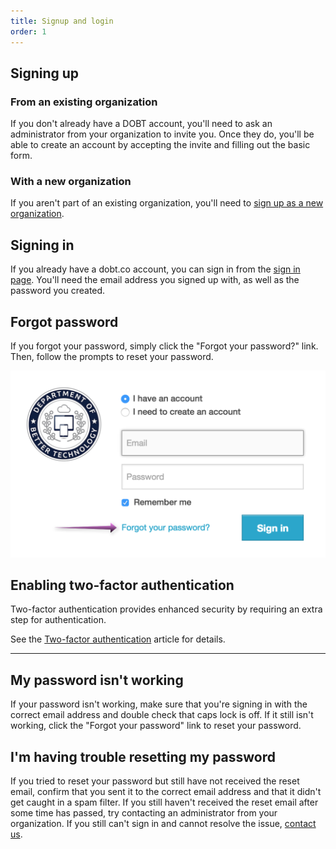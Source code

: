 ```yaml
---
title: Signup and login
order: 1
---
```


## Signing up

### From an existing organization

If you don't already have a DOBT account, you'll need to ask an administrator from your organization to invite you. Once they do, you'll be able to create an account by accepting the invite and filling out the basic form.

### With a new organization

If you aren't part of an existing organization, you'll need to [sign up as a new organization](https://dashboard.dobt.co/organizations/new).

## Signing in

If you already have a dobt.co account, you can sign in from the [sign in page](https://dashboard.dobt.co/sign_in). You'll need the email address you signed up with, as well as the password you created.

## Forgot password

If you forgot your password, simply click the "Forgot your password?" link. Then, follow the prompts to reset your password.

![screenshot](../images/forgot_password.png)

## Enabling two-factor authentication

Two-factor authentication provides enhanced security by requiring an extra step for authentication.

See the [Two-factor authentication](two_factor_auth.html) article for details.

---

## My password isn't working

If your password isn't working, make sure that you're signing in with the correct email address and double check that caps lock is off. If it still isn't working, click the "Forgot your password" link to reset your password.

## I'm having trouble resetting my password

If you tried to reset your password but still have not received the reset email, confirm that you sent it to the correct email address and that it didn't get caught in a spam filter. If you still haven't received the reset email after some time has passed, try contacting an administrator from your organization. If you still can't sign in and cannot resolve the issue, [contact us](mailto:support@dobt.co).

